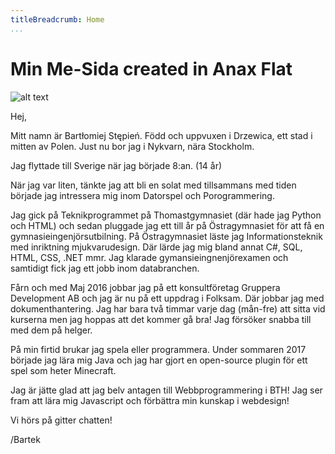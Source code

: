 ```yaml
---
titleBreadcrumb: Home
...
```

Min Me-Sida created in Anax Flat
===============================

![alt text](img/me.jpg)

Hej,

Mitt namn är Bartłomiej Stępień. Född och uppvuxen i Drzewica, ett stad i mitten av Polen.
Just nu bor jag i Nykvarn, nära Stockholm.

Jag flyttade till Sverige när jag började 8:an. (14 år)

När jag var liten, tänkte jag att bli en solat med tillsammans med tiden började jag intressera mig inom Datorspel och Porogrammering.

Jag gick på Teknikprogrammet på Thomastgymnasiet (där hade jag Python och HTML) och sedan pluggade jag ett till år på Östragymnasiet för att få en gymnasieingenjörsutbilning.
På Östragymnasiet läste jag Informationsteknik med inriktning mjukvarudesign. Där lärde jag mig bland annat C#, SQL, HTML, CSS, .NET mmr.
Jag klarade gymansieingnenjörexamen och samtidigt fick jag ett jobb inom databranchen.

Fårn och med Maj 2016 jobbar jag på ett konsultföretag Gruppera Development AB och jag är nu på ett uppdrag i Folksam. Där jobbar jag med dokumenthantering.
Jag har bara två timmar varje dag (mån-fre) att sitta vid kurserna men jag hoppas att det kommer gå bra! Jag försöker snabba till med dem på helger.

På min firtid brukar jag spela eller programmera. Under sommaren 2017 började jag lära mig Java och jag har gjort en open-source plugin för ett spel som heter Minecraft.

Jag är jätte glad att jag belv antagen till Webbprogrammering i BTH! Jag ser fram att lära mig Javascript och förbättra min kunskap i webdesign!

Vi hörs på gitter chatten!

/Bartek
